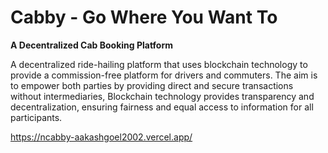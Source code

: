 # Cabby - Go Where You Want To

**A Decentralized Cab Booking Platform**

A decentralized ride-hailing platform that uses blockchain technology to provide a commission-free platform for drivers and commuters. The aim is to empower both parties by providing direct and secure transactions without intermediaries, Blockchain technology provides transparency and decentralization, ensuring fairness and equal access to information for all participants.

https://ncabby-aakashgoel2002.vercel.app/
